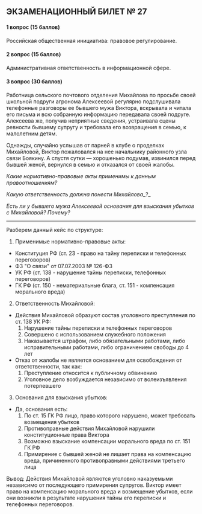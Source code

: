 ## ЭКЗАМЕНАЦИОННЫЙ БИЛЕТ № 27
#### 1 вопрос (15 баллов)
Российская общественная инициатива: правовое регулирование.

#### 2 вопрос (15 баллов)
Административная ответственность в информационной сфере.

#### 3 вопрос (30 баллов)

Работница сельского почтового отделения Михайлова по просьбе своей школьной подруги агронома Алексеевой регулярно подслушивала телефонные разговоры ее бывшего мужа Виктора, вскрывала и читала его письма и всю собранную информацию передавала своей подруге. Алексеева же, получив неприятные сведения, устраивала сцены ревности бывшему супругу и требовала его возвращения в семью, к малолетним детям.

Однажды, случайно услышав от парней в клубе о проделках Михайловой, Виктор пожаловался на нее начальнику районного узла связи Боякину. А спустя сутки — хорошенько подумав, извинился перед бывшей женой, вернулся в семью и отказался от своей жалобы.

_Какие нормативно-правовые акты применимы к данным правоотношениям?_

_Какую ответственность должна понести Михайлова__?_ 

_Есть ли у бывшего мужа Алексеевой основания для взыскания убытков с Михайловой? Почему?_


---
Разберем данный кейс по структуре:

1. Применимые нормативно-правовые акты:
- Конституция РФ (ст. 23 - право на тайну переписки и телефонных переговоров)
- ФЗ "О связи" от 07.07.2003 № 126-ФЗ
- УК РФ (ст. 138 - нарушение тайны переписки, телефонных переговоров)
- ГК РФ (ст. 150 - нематериальные блага, ст. 151 - компенсация морального вреда)

2. Ответственность Михайловой:
- Действия Михайловой образуют состав уголовного преступления по ст. 138 УК РФ:
   1. Нарушение тайны переписки и телефонных переговоров
   2. Совершено с использованием служебного положения
   3. Наказывается штрафом, либо обязательными работами, либо исправительными работами, либо ограничением свободы до 4 лет
- Отказ от жалобы не является основанием для освобождения от ответственности, так как:
   1. Преступление относится к публичному обвинению
   2. Уголовное дело возбуждается независимо от волеизъявления потерпевшего

3. Основания для взыскания убытков:
- Да, основания есть:
   1. По ст. 15 ГК РФ лицо, право которого нарушено, может требовать возмещения убытков
   2. Противоправные действия Михайловой нарушили конституционные права Виктора
   3. Возможно взыскание компенсации морального вреда по ст. 151 ГК РФ
   4. Примирение с бывшей женой не лишает права на компенсацию вреда, причиненного противоправными действиями третьего лица

Вывод: Действия Михайловой являются уголовно наказуемыми независимо от последующего примирения супругов. Виктор имеет право на компенсацию морального вреда и возмещение убытков, если они возникли в результате нарушения тайны его переписки и телефонных переговоров.


